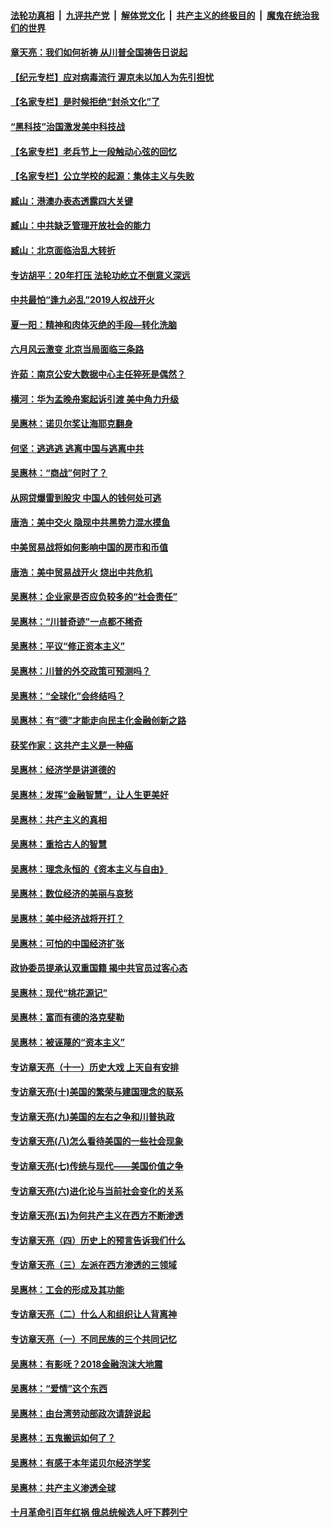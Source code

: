 ####  [法轮功真相](../../../../basic/blob/master/README.md?t=06290131) &nbsp;|&nbsp; [九评共产党](../../../../9ping.md/blob/master/README.md?t=06290131) &nbsp;|&nbsp; [解体党文化](../../../../jtdwh.md/blob/master/README.md?t=06290131)  &nbsp;|&nbsp; [共产主义的终极目的](../../../../gczydzjmd.md/blob/master/README.md?t=06290131) &nbsp;|&nbsp; [魔鬼在统治我们的世界](../../../../mgztzwmdsj.md/blob/master/README.md?t=06290131) 

#### [章天亮：我们如何祈祷 从川普全国祷告日说起](../pages/nsc423/n11944627.md?t=06290131) 

#### [【纪元专栏】应对病毒流行 渥京未以加人为先引担忧](../pages/nsc423/n11875714.md?t=06290131) 

#### [【名家专栏】是时候拒绝“封杀文化”了](../pages/nsc423/n11814093.md?t=06290131) 

#### [“黑科技”治国激发美中科技战](../pages/nsc423/n11638056.md?t=06290131) 

#### [【名家专栏】老兵节上一段触动心弦的回忆](../pages/nsc423/n11646016.md?t=06290131) 

#### [【名家专栏】公立学校的起源：集体主义与失败](../pages/nsc423/n11601833.md?t=06290131) 

#### [臧山：港澳办表态透露四大关键](../pages/nsc423/n11421628.md?t=06290131) 

#### [臧山：中共缺乏管理开放社会的能力](../pages/nsc423/n11407457.md?t=06290131) 

#### [臧山：北京面临治乱大转折](../pages/nsc423/n11406895.md?t=06290131) 

#### [专访胡平：20年打压 法轮功屹立不倒意义深远](../pages/nsc423/n11398800.md?t=06290131) 

#### [中共最怕“逢九必乱”2019人权战开火](../pages/nsc423/n11385248.md?t=06290131) 

#### [夏一阳：精神和肉体灭绝的手段—转化洗脑](../pages/nsc423/n11368250.md?t=06290131) 

#### [六月风云激变 北京当局面临三条路](../pages/nsc423/n11313668.md?t=06290131) 

#### [许茹：南京公安大数据中心主任猝死是偶然？](../pages/nsc423/n11064744.md?t=06290131) 

#### [横河：华为孟晚舟案起诉引渡 美中角力升级](../pages/nsc423/n11027230.md?t=06290131) 

#### [吴惠林：诺贝尔奖让海耶克翻身](../pages/nsc423/n10890049.md?t=06290131) 

#### [何坚：逃逃逃 逃离中国与逃离中共](../pages/nsc423/n10592891.md?t=06290131) 

#### [吴惠林：“商战”何时了？](../pages/nsc423/n10573558.md?t=06290131) 

#### [从网贷爆雷到股灾 中国人的钱何处可逃](../pages/nsc423/n10572800.md?t=06290131) 

#### [唐浩：美中交火 隐现中共黑势力混水摸鱼](../pages/nsc423/n10544040.md?t=06290131) 

#### [中美贸易战将如何影响中国的房市和币值](../pages/nsc423/n10543697.md?t=06290131) 

#### [唐浩：美中贸易战开火 烧出中共危机](../pages/nsc423/n10540126.md?t=06290131) 

#### [吴惠林：企业家是否应负较多的“社会责任”](../pages/nsc423/n10535022.md?t=06290131) 

#### [吴惠林：“川普奇迹”一点都不稀奇](../pages/nsc423/n10512808.md?t=06290131) 

#### [吴惠林：平议“修正资本主义”](../pages/nsc423/n10495724.md?t=06290131) 

#### [吴惠林：川普的外交政策可预测吗？](../pages/nsc423/n10462387.md?t=06290131) 

#### [吴惠林：“全球化”会终结吗？](../pages/nsc423/n10452838.md?t=06290131) 

#### [吴惠林：有“德”才能走向民主化金融创新之路](../pages/nsc423/n10432292.md?t=06290131) 

#### [获奖作家：这共产主义是一种癌](../pages/nsc423/n10431541.md?t=06290131) 

#### [吴惠林：经济学是讲道德的](../pages/nsc423/n10398014.md?t=06290131) 

#### [吴惠林：发挥“金融智慧”，让人生更美好](../pages/nsc423/n10375019.md?t=06290131) 

#### [吴惠林：共产主义的真相](../pages/nsc423/n10351394.md?t=06290131) 

#### [吴惠林：重拾古人的智慧](../pages/nsc423/n10337691.md?t=06290131) 

#### [吴惠林：理念永恒的《资本主义与自由》](../pages/nsc423/n10316274.md?t=06290131) 

#### [吴惠林：数位经济的美丽与哀愁](../pages/nsc423/n10292946.md?t=06290131) 

#### [吴惠林：美中经济战将开打？](../pages/nsc423/n10258825.md?t=06290131) 

#### [吴惠林：可怕的中国经济扩张](../pages/nsc423/n10219147.md?t=06290131) 

#### [政协委员提承认双重国籍 揭中共官员过客心态](../pages/nsc423/n10208809.md?t=06290131) 

#### [吴惠林：现代“桃花源记”](../pages/nsc423/n10185234.md?t=06290131) 

#### [吴惠林：富而有德的洛克斐勒](../pages/nsc423/n10142264.md?t=06290131) 

#### [吴惠林：被诬蔑的“资本主义”](../pages/nsc423/n10124816.md?t=06290131) 

#### [专访章天亮（十一）历史大戏 上天自有安排](../pages/nsc423/n10094905.md?t=06290131) 

#### [专访章天亮(十)美国的繁荣与建国理念的联系](../pages/nsc423/n10094899.md?t=06290131) 

#### [专访章天亮(九)美国的左右之争和川普执政](../pages/nsc423/n10094889.md?t=06290131) 

#### [专访章天亮(八)怎么看待美国的一些社会现象](../pages/nsc423/n10094857.md?t=06290131) 

#### [专访章天亮(七)传统与现代——美国价值之争](../pages/nsc423/n10093140.md?t=06290131) 

#### [专访章天亮(六)进化论与当前社会变化的关系](../pages/nsc423/n10092036.md?t=06290131) 

#### [专访章天亮(五)为何共产主义在西方不断渗透](../pages/nsc423/n10083620.md?t=06290131) 

#### [专访章天亮（四）历史上的预言告诉我们什么](../pages/nsc423/n10083606.md?t=06290131) 

#### [专访章天亮（三）左派在西方渗透的三领域](../pages/nsc423/n10081115.md?t=06290131) 

#### [吴惠林：工会的形成及其功能](../pages/nsc423/n10080633.md?t=06290131) 

#### [专访章天亮（二）什么人和组织让人背离神](../pages/nsc423/n10076637.md?t=06290131) 

#### [专访章天亮（一）不同民族的三个共同记忆](../pages/nsc423/n10074188.md?t=06290131) 

#### [吴惠林：有影呒？2018金融泡沫大地震](../pages/nsc423/n10040534.md?t=06290131) 

#### [吴惠林：“爱情”这个东西](../pages/nsc423/n10019423.md?t=06290131) 

#### [吴惠林：由台湾劳动部政次请辞说起](../pages/nsc423/n9979679.md?t=06290131) 

#### [吴惠林：五鬼搬运如何了？](../pages/nsc423/n9925338.md?t=06290131) 

#### [吴惠林：有感于本年诺贝尔经济学奖](../pages/nsc423/n9871883.md?t=06290131) 

#### [吴惠林：共产主义渗透全球](../pages/nsc423/n9812748.md?t=06290131) 

#### [十月革命引百年红祸 俄总统候选人吁下葬列宁](../pages/nsc423/n9810182.md?t=06290131) 

